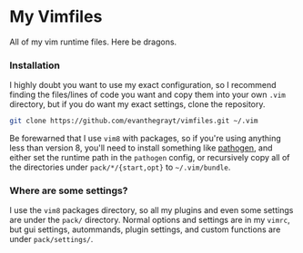 # My Vimfiles
All of my vim runtime files. Here be dragons.

### Installation
I highly doubt you want to use my exact configuration, so I recommend finding
the files/lines of code you want and copy them into your own `.vim` directory,
but if you do want my exact settings, clone the repository.

```bash
git clone https://github.com/evanthegrayt/vimfiles.git ~/.vim
```

Be forewarned that I use `vim8` with packages, so if you're using anything less
than version 8, you'll need to install something like
[pathogen](https://github.com/tpope/vim-pathogen), and either set the runtime
path in the `pathogen` config, or recursively copy all of the directories under
`pack/*/{start,opt}` to `~/.vim/bundle`.

### Where are some settings?
I use the `vim8` packages directory, so all my plugins and even some settings
are under the `pack/` directory. Normal options and settings are in my `vimrc`,
but gui settings, autommands, plugin settings, and custom functions are under
`pack/settings/`.

